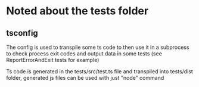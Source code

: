 # Noted about the tests folder

## tsconfig

The config is used to transpile some ts code to then use it in a subprocess to check process exit codes and output data in some tests (see ReportErrorAndExit tests for example)

Ts code is generated in the tests/src/test.ts file and transpiled into tests/dist folder, generated js files can be used with just "node" command
